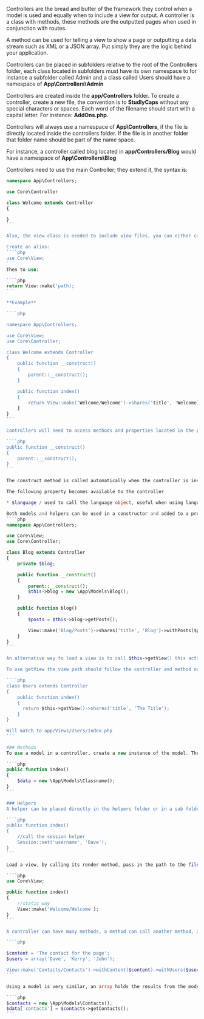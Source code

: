 Controllers are the bread and butter of the framework they control when a model is used and equally when to include a view for output. A controller is a class with methods, these methods are the outputted pages when used in conjunction with routes.

A method can be used for telling a view to show a page or outputting a data stream such as XML or a JSON array. Put simply they are the logic behind your application.

Controllers can be placed in subfolders relative to the root of the Controllers folder, each class located in subfolders must have its own namespace to for instance a subfolder called Admin and a class called Users should have a namespace of **App\Controllers\Admin**

Controllers are created inside the **app/Controllers** folder. To create a controller, create a new file, the convention is to **StudlyCaps** without any special characters or spaces. Each word of the filename should start with a capital letter. For instance: **AddOns.php**.

Controllers will always use a namespace of **App\Controllers**, if the file is directly located inside the controllers folder. If the file is in another folder that folder name should be part of the name space.

For instance, a controller called blog located in **app/Controllers/Blog** would have a namespace of **App\Controllers\Blog**

Controllers need to use the main Controller; they extend it, the syntax is:
````php
namespace App\Controllers;

use Core\Controller

class Welcome extends Controller 
{

}
```

Also, the view class is needed to include view files, you can either call the namespace then the view:

Create an alias:
````php
use Core\View;
```
Then to use:

````php
return View::make('path);
```

**Example**

````php

namespace App\Controllers;

use Core\View;
use Core\Controller;

class Welcome extends Controller
{
    public function __construct()
    {
        parent::__construct();
    }

    public function index()
    {   
        return View::make('Welcome/Welcome')->shares('title', 'Welcome);
    }
}
```

Controllers will need to access methods and properties located in the parent controller (**app/Core/Controller.php**) in order to do this they need to call the parent constructor inside a construct method.

````php
public function __construct()
{
    parent::__construct();
}
```

The construct method is called automatically when the controller is instantiated once called the controller can then call any property or method in the parent controller that is set as public or protected.

The following property becomes available to the controller

* $language / used to call the language object, useful when using language files

Both models and helpers can be used in a constructor and added to a property then becoming available to all methods. The model or helper will need to use its namespace while being called
````php
namespace App\Controllers;

use Core\View;
use Core\Controller;

class Blog extends Controller 
{
    private $blog;

    public function __construct()
    {
        parent::__construct();
        $this->blog = new \App\Models\Blog();
    }

    public function blog()
    {
        $posts = $this->blog->getPosts();

        View::make('Blog/Posts')->shares('title', 'Blog')->withPosts($posts);
    }
}
```

An alternative way to load a view is to call $this->getView() this acts in the same way as View::make() only without the passed params, the path is worked out internally. 

To use getView the view path should follow the controller and method name ie:

````php
class Users extends Controller
{
    public function index()
    {
      return $this->getView()->shares('title', 'The Title');
    }
}

Will match to app/Views/Users/Index.php
```

### Methods
To use a model in a controller, create a new instance of the model. The model can be placed directly in the models folder or in a sub folder, For example:

````php
public function index()
{
    $data = new \App\Models\Classname();
}
```

### Helpers
A helper can be placed directly in the helpers folder or in a sub folder.

````php
public function index()
{
    //call the session helper
    Session::set('username', 'Dave');
}
```

Load a view, by calling its render method, pass in the path to the file inside the views folder.

````php
use Core\View;

public function index()
{
    //static way
    View::make('Welcome/Welcome');
}
```

A controller can have many methods, a method can call another method, all standard OOP behaviour is honoured. Data can be passed from a controller to a view by passing an array to the view. The array can be made up from keys. Each key can hold a single value or another array. The array must be passed to the method for it to be used inside the view page or in a template (covered in the templates section)

````php

$content = 'The contact for the page';
$users = array('Dave', 'Kerry', 'John');

View::make('Contacts/Contacts')->withContent($content)->withUsers($users);
```

Using a model is very similar, an array holds the results from the model, the model calls a method inside the model.

````php
$contacts = new \App\Models\Contacts();
$data['contacts'] = $contacts->getContacts();
```
